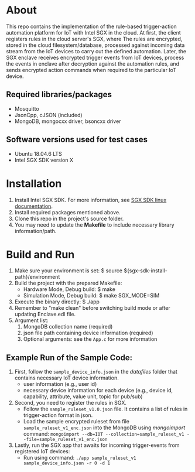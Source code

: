 # About #
This repo contains the implementation of the rule-based trigger-action automation platform for IoT with Intel SGX in the cloud.
At first, the client registers rules in the cloud server's SGX, where The rules are encrypted, stored in the cloud filesystem/database, processed against incoming data stream from the IoT devices to carry out the defined automation.
Later, the SGX enclave receives encrypted trigger events from IoT devices, process the events in enclave after decryption against the automation rules, and sends encrypted action commands when required to the particular IoT device.


## Required libraries/packages
- Mosquitto
- JsonCpp, cJSON (included)
- MongoDB, mongocxx driver, bsoncxx driver


## Software versions used for test cases
- Ubuntu 18.04.6 LTS
- Intel SGX SDK version X


# Installation #
1. Install Intel SGX SDK. For more information, see [SGX SDK linux documentation](https://github.com/intel/linux-sgx).
2. Install required packages mentioned above.
3. Clone this repo in the project's source folder.
4. You may need to update the **Makefile** to include necessary library information/path.


# Build and Run #
1. Make sure your environment is set: $ source ${sgx-sdk-install-path}/environment
2. Build the project with the prepared Makefile:
    - Hardware Mode, Debug build: $ make
    - Simulation Mode, Debug build: $ make SGX_MODE=SIM
3. Execute the binary directly: $ ./app <argument lists>
4. Remember to "make clean" before switching build mode or after updating Enclave.edl file.
5. Argument list:
   1. MongoDB collection name (required)
   2. json file path containing device information (required)
   3. Optional arguments: see the `App.c` for more information


## Example Run of the Sample Code:

1.  First, follow the `sample_device_info.json` in the *datafiles* folder that contains necessary IoT device information.
    - user information (e.g., user id) 
	- necessary device information for each device (e.g., device id, capability, attribute, value unit, topic for pub/sub)
3. Second, you need to register the rules in SGX.
    - Follow the `sample_ruleset_v1.0.json` file. It contains a list of rules in trigger-action format in json.
    - Load the sample encrypted ruleset from file `sample_ruleset_v1_enc.json` into the MongoDB using *mongoimport* command:
      `mongoimport --db=IOT --collection=sample_ruleset_v1 --file=sample_ruleset_v1_enc.json`
4. Lastly, run the SGX app that awaits for incoming trigger-events from registered IoT devices:
    - Run using command: `./app sample_ruleset_v1 sample_device_info.json -r 0 -d 1`
